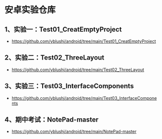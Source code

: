 # 安卓实验仓库
## 1、实验一：Test01_CreatEmptyProject
* https://github.com/yblushj/android/tree/main/Test01_CreatEmptyProject
## 2、实验二：Test02_ThreeLayout
* https://github.com/yblushj/android/tree/main/Test02_ThreeLayout
## 3、实验三：Test03_InterfaceComponents
* https://github.com/yblushj/android/tree/main/Test03_InterfaceComponents
## 4、期中考试：NotePad-master
* https://github.com/yblushj/android/tree/main/NotePad-master
